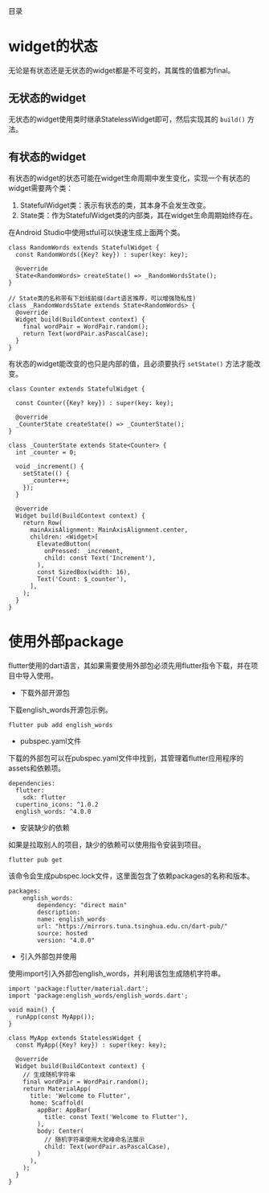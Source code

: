 目录

# widget的状态
无论是有状态还是无状态的widget都是不可变的，其属性的值都为final。
## 无状态的widget
无状态的widget使用类时继承StatelessWidget即可，然后实现其的 `build()` 方法。
## 有状态的widget
有状态的widget的状态可能在widget生命周期中发生变化，实现一个有状态的widget需要两个类：
1. StatefulWidget类：表示有状态的类，其本身不会发生改变。
2. State类：作为StatefulWidget类的内部类，其在widget生命周期始终存在。

在Android Studio中使用stful可以快速生成上面两个类。
```
class RandomWords extends StatefulWidget {
  const RandomWords({Key? key}) : super(key: key);

  @override
  State<RandomWords> createState() => _RandomWordsState();
}

// State类的名称带有下划线前缀(dart语言推荐，可以增强隐私性)
class _RandomWordsState extends State<RandomWords> {
  @override
  Widget build(BuildContext context) {
    final wordPair = WordPair.random();
    return Text(wordPair.asPascalCase);
  }
}
```
有状态的widget能改变的也只是内部的值，且必须要执行 `setState()` 方法才能改变。
```
class Counter extends StatefulWidget {

  const Counter({Key? key}) : super(key: key);

  @override
  _CounterState createState() => _CounterState();
}

class _CounterState extends State<Counter> {
  int _counter = 0;

  void _increment() {
    setState(() {
      _counter++;
    });
  }

  @override
  Widget build(BuildContext context) {
    return Row(
      mainAxisAlignment: MainAxisAlignment.center,
      children: <Widget>[
        ElevatedButton(
          onPressed: _increment,
          child: const Text('Increment'),
        ),
        const SizedBox(width: 16),
        Text('Count: $_counter'),
      ],
    );
  }
}
```

# 使用外部package
flutter使用的dart语言，其如果需要使用外部包必须先用flutter指令下载，并在项目中导入使用。
* 下载外部开源包

下载english_words开源包示例。
```
flutter pub add english_words
```
* pubspec.yaml文件

下载的外部包可以在pubspec.yaml文件中找到，其管理着flutter应用程序的assets和依赖项。
```
dependencies:
  flutter:
    sdk: flutter
  cupertino_icons: ^1.0.2
  english_words: ^4.0.0
```
* 安装缺少的依赖

如果是拉取别人的项目，缺少的依赖可以使用指令安装到项目。
```
flutter pub get
```
该命令会生成pubspec.lock文件，这里面包含了依赖packages的名称和版本。
```
packages:
    english_words:
        dependency: "direct main"
        description:
        name: english_words
        url: "https://mirrors.tuna.tsinghua.edu.cn/dart-pub/"
        source: hosted
        version: "4.0.0"
```
* 引入外部包并使用

使用import引入外部包english_words，并利用该包生成随机字符串。
```
import 'package:flutter/material.dart';
import 'package:english_words/english_words.dart';

void main() {
  runApp(const MyApp());
}

class MyApp extends StatelessWidget {
  const MyApp({Key? key}) : super(key: key);

  @override
  Widget build(BuildContext context) {
    // 生成随机字符串
    final wordPair = WordPair.random();
    return MaterialApp(
      title: 'Welcome to Flutter',
      home: Scaffold(
        appBar: AppBar(
          title: const Text('Welcome to Flutter'),
        ),
        body: Center(
          // 随机字符串使用大驼峰命名法展示
          child: Text(wordPair.asPascalCase),
        )
      ),
    );
  }
}
```